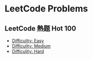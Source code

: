 # LeetCode Problems

## LeetCode 熱题 Hot 100
* [Difficulity: Easy](https://github.com/Kuan-HC/LeetCode/blob/main/LeetCode_Top100_Easy.md)
* [Difficulity: Medium](https://github.com/Kuan-HC/LeetCode/blob/main/LeetCode_Top100_Medium.md)
* [Difficulity: Hard](https://github.com/Kuan-HC/LeetCode/blob/main/LeetCode_Top100_Hard.md)
